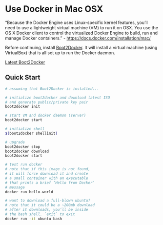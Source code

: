# Use Docker in Mac OSX

“Because the Docker Engine uses Linux-specific kernel features, you’ll need to use a lightweight virtual machine (VM) to run it on OSX. You use the OS X Docker client to control the virtualized Docker Engine to build, run and manage Docker containers.” - https://docs.docker.com/installation/mac/

Before continuing, install [Boot2Docker](https://github.com/boot2docker/boot2docker). It will install a virtual machine (using VirtualBox) that is all set up to run the Docker daemon.

[Latest Boot2Docker](https://github.com/boot2docker/osx-installer/releases)

## Quick Start

```bash
# assuming that Boot2Docker is installed...

# initialize boot2docker and download latest ISO
# and generate public/private key pair
boot2docker init

# start VM and docker daemon (server)
boot2docker start

# initialize shell
$(boot2docker shellinit)

# upgrade
boot2docker stop
boot2docker download
boot2docker start

# test run docker
# note that if this image is not found,
# it will force download it and create
# a small container with an executable
# that prints a brief ‘Hello from Docker’
# message
docker run hello-world

# want to download a full-blown ubuntu?
# note that it could be a ~200mb download
# after it downloads, you’ll be inside
# the bash shell. `exit` to exit
docker run -it ubuntu bash
```
